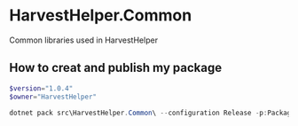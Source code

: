 # HarvestHelper.Common

Common libraries used in HarvestHelper

## How to creat and publish my package
```powershell
$version="1.0.4"
$owner="HarvestHelper" 

dotnet pack src\HarvestHelper.Common\ --configuration Release -p:PackageVersion=$version -p:RepositoryUrl=https://github.com/$owner/HarvestHelper.Common -o ..\packages
```
